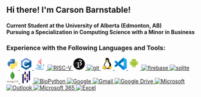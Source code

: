 <h2>Hi there! I'm Carson Barnstable!</h2>
<h4>Current Student at the University of Alberta (Edmonton, AB)<br>Pursuing a Specialization in Computing Science with a Minor in Business</h4>
<h3>Experience with the Following Languages and Tools:</h3>
<p><a href="https://www.python.org" target="_blank" rel="noreferrer"> <img src="https://raw.githubusercontent.com/devicons/devicon/master/icons/python/python-original.svg" alt="python" width="32" height="32"/> </a> </a> <a href="https://www.cprogramming.com/" target="_blank" rel="noreferrer"> <img src="https://raw.githubusercontent.com/devicons/devicon/master/icons/c/c-original.svg" alt="c" width="32" height="32"/> </a> <a href="https://www.java.com" target="_blank" rel="noreferrer"> <img src="https://raw.githubusercontent.com/devicons/devicon/master/icons/java/java-original.svg" alt="java" width="32" height="32"/> </a> <a href="https://riscv.org/about/" target="_blank" rel="noreferrer"> <img src="https://avatars.githubusercontent.com/u/10872782?s=200&v=4" alt="RISC-V" width="32" height="32"/> </a> <a href="https://processing.org/" target="_blank" rel="noreferrer"> <img src="https://raw.githubusercontent.com/devicons/devicon/1119b9f84c0290e0f0b38982099a2bd027a48bf1/icons/processing/processing-original.svg" alt="Processing" width="32" height="32"/> </a> <a href="https://git-scm.com/" target="_blank" rel="noreferrer"> <img src="https://www.vectorlogo.zone/logos/git-scm/git-scm-icon.svg" alt="git" width="32" height="32"/> <a href="https://www.linux.org/" target="_blank" rel="noreferrer"> <img src="https://raw.githubusercontent.com/devicons/devicon/master/icons/linux/linux-original.svg" alt="linux" width="32" height="32"/> </a> <a href="https://code.visualstudio.com/" target="_blank" rel="noreferrer"> <img src="https://raw.githubusercontent.com/devicons/devicon/1119b9f84c0290e0f0b38982099a2bd027a48bf1/icons/vscode/vscode-original.svg" alt="VS Code" width="32" height="32"/> <a href="https://developer.android.com" target="_blank" rel="noreferrer"> <img src="https://raw.githubusercontent.com/devicons/devicon/master/icons/android/android-original-wordmark.svg" alt="android" width="32" height="32"/> </a> <a href="https://firebase.google.com/" target="_blank" rel="noreferrer"> <img src="https://www.vectorlogo.zone/logos/firebase/firebase-icon.svg" alt="firebase" width="32" height="32"/> </a> <a href="https://www.sqlite.org/" target="_blank" rel="noreferrer"> <img src="https://www.vectorlogo.zone/logos/sqlite/sqlite-icon.svg" alt="sqlite" width="32" height="32"/> </a> <a href="https://www.mongodb.com/" target="_blank" rel="noreferrer"> <img src="https://raw.githubusercontent.com/devicons/devicon/master/icons/mongodb/mongodb-original-wordmark.svg" alt="mongodb" width="32" height="32"/> </a> <a href="https://pandas.pydata.org/" target="_blank" rel="noreferrer"> <img src="https://raw.githubusercontent.com/devicons/devicon/1119b9f84c0290e0f0b38982099a2bd027a48bf1/icons/pandas/pandas-original.svg" alt="pandas" width="32" height="32"/> </a> <a href="https://biopython.org/" target="_blank" rel="noreferrer"> <img src="https://upload.wikimedia.org/wikipedia/commons/1/13/Biopython_logo.png" alt="BioPython" width="48" height="32"/> </a> <a href="https://www.google.ca/" target="_blank" rel="noreferrer"> <img src="https://upload.wikimedia.org/wikipedia/commons/thumb/c/c1/Google_%22G%22_logo.svg/1024px-Google_%22G%22_logo.svg.png" alt="Google" width="32" height="32"/> </a> <a href="https://www.google.com/gmail/about/" target="_blank" rel="noreferrer"> <img src="https://upload.wikimedia.org/wikipedia/commons/7/7e/Gmail_icon_%282020%29.svg" alt="Gmail" width="32" height="32"/> </a> <a href="https://www.google.com/intl/en_ca/drive/" target="_blank" rel="noreferrer"> <img src="https://upload.wikimedia.org/wikipedia/commons/1/12/Google_Drive_icon_%282020%29.svg" alt="Google Drive" width="32" height="32"/> </a> <a href="https://www.microsoft.com/en-ca" target="_blank" rel="noreferrer"> <img src="https://upload.wikimedia.org/wikipedia/commons/4/44/Microsoft_logo.svg" alt="Microsoft" width="32" height="32"/> </a> <a href="https://www.microsoft.com/en-ca/microsoft-365/outlook/email-and-calendar-software-microsoft-outlook" target="_blank" rel="noreferrer"> <img src="https://upload.wikimedia.org/wikipedia/commons/d/df/Microsoft_Office_Outlook_%282018%E2%80%93present%29.svg" alt="Outlook" width="32" height="32"/> </a> <a href="https://www.microsoft.com/en-ca/microsoft-365" target="_blank" rel="noreferrer"> <img src="https://upload.wikimedia.org/wikipedia/commons/0/0e/Microsoft_365_%282022%29.svg" alt="Microsoft 365" width="32" height="32"/> </a> <a href="https://www.microsoft.com/en-ca/microsoft-365/excel" target="_blank" rel="noreferrer"> <img src="https://upload.wikimedia.org/wikipedia/commons/thumb/7/73/Microsoft_Excel_2013-2019_logo.svg/1200px-Microsoft_Excel_2013-2019_logo.svg.png" alt="Excel" width="32" height="32"/> </a> </p>
